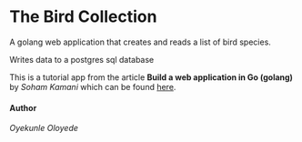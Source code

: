 # The Bird Collection

A golang web application that creates and reads a list of bird species.

Writes data to a postgres sql database

This is a tutorial app from the article **Build a web application in Go (golang)** by *Soham Kamani* 
which can be found [here](https://www.sohamkamani.com/blog/2017/09/13/how-to-build-a-web-application-in-golang/).

#### Author
*Oyekunle Oloyede*
